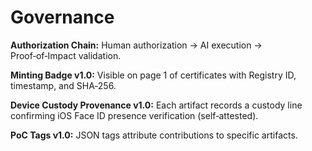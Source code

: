 # Governance

**Authorization Chain:** Human authorization → AI execution → Proof‑of‑Impact validation.

**Minting Badge v1.0:** Visible on page 1 of certificates with Registry ID, timestamp, and SHA‑256.

**Device Custody Provenance v1.0:** Each artifact records a custody line confirming iOS Face ID presence verification (self‑attested).

**PoC Tags v1.0:** JSON tags attribute contributions to specific artifacts.
